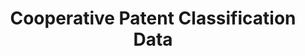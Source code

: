---
layout: default
bigquery: https://console.cloud.google.com/bigquery?p=patents-public-data&d=cpc&page=dataset
citation: '“Cooperative Patent Classification” by the EPO and USPTO, for public use. '
contributors: EPO, USPTO
cost: None
description: Cooperative Patent Classification Data contains the scheme and definitions
  of the Cooperative Patent Classification system for classifying patent documents.
  The CPC is the result of a partnership between the EPO and the USPTO in their joint
  effort to develop a common, internationally compatible classification system for
  technical documents, in particular patent publications, which will be used by both
  offices in the patent granting process
documentation: https://www.cooperativepatentclassification.org/cpcSchemeAndDefinitions
last_edit: 04/06/2022, 14:54:36
location: https://www.cooperativepatentclassification.org/index
maintained_by: USPTO, EPO
schema_fields:
- status
- breakdownCode
- childGroups
- dateRevised
- residualReferences
- informative_references
- sizeCache
- title_part
- child_groups
- parents
- synonyms
- ipc_concordant
- titleFull
- additional_only
- definition
- glossary
- ipcConcordant
- notAllocatable
- date_revised
- residual_references
- title_full
- limiting_references
- symbol
- informativeReferences
- children
- not_allocatable
- applicationReferences
- titlePart
- application_references
- limitingReferences
- breakdown_code
- level
shortname: cooperative_patent_classification
tags:
- patents
- science
title: Cooperative Patent Classification Data
uuid: 984374a7-16e9-4b35-9445-458daceb01bf
---
